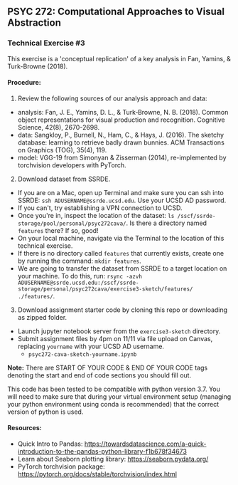 ## PSYC 272: Computational Approaches to Visual Abstraction
### Technical Exercise \#3

This exercise is a 'conceptual replication' of a key analysis in Fan, Yamins, & Turk-Browne (2018).

#### Procedure:

1. Review the following sources of our analysis approach and data: 
- analysis: Fan, J. E., Yamins, D. L., & Turk‐Browne, N. B. (2018). Common object representations for visual production and recognition. Cognitive Science, 42(8), 2670-2698.
- data: Sangkloy, P., Burnell, N., Ham, C., & Hays, J. (2016). The sketchy database: learning to retrieve badly drawn bunnies. ACM Transactions on Graphics (TOG), 35(4), 119.
- model: VGG-19 from Simonyan & Zisserman (2014), re-implemented by torchvision developers with PyTorch.

2. Download dataset from SSRDE.
- If you are on a Mac, open up Terminal and make sure you can ssh into SSRDE: `ssh ADUSERNAME@ssrde.ucsd.edu`. Use your UCSD AD password.
- If you can't, try establishing a VPN connection to UCSD. 
- Once you're in, inspect the location of the dataset: `ls /sscf/ssrde-storage/pool/personal/psyc272cava/`. Is there a directory named `features` there? If so, good!
- On your local machine, navigate via the Terminal to the location of this technical exercise. 
- If there is no directory called `features` that currently exists, create one by running the command: `mkdir features`.
- We are going to transfer the dataset from SSRDE to a target location on your machine.
To do this, run: `rsync -azvh ADUSERNAME@ssrde.ucsd.edu:/sscf/ssrde-storage/personal/psyc272cava/exercise3-sketch/features/ ./features/`.

3. Download assignment starter code by cloning this repo or downloading as zipped folder.
- Launch jupyter notebook server from the `exercise3-sketch` directory.
- Submit assignment files by 4pm on 11/11 via file upload on Canvas, replacing `yourname` with your UCSD AD username.
   - `psyc272-cava-sketch-yourname.ipynb`

**Note:**
There are START OF YOUR CODE & END OF YOUR CODE tags denoting the start and end of code sections you should fill out. 

This code has been tested to be compatible with python version 3.7. You will need to make sure that during your virtual environment setup (managing your python environment using conda is recommended) that the correct version of python is used. 

#### Resources:
- Quick Intro to Pandas: https://towardsdatascience.com/a-quick-introduction-to-the-pandas-python-library-f1b678f34673
- Learn about Seaborn plotting library: https://seaborn.pydata.org/
- PyTorch torchvision package: https://pytorch.org/docs/stable/torchvision/index.html
